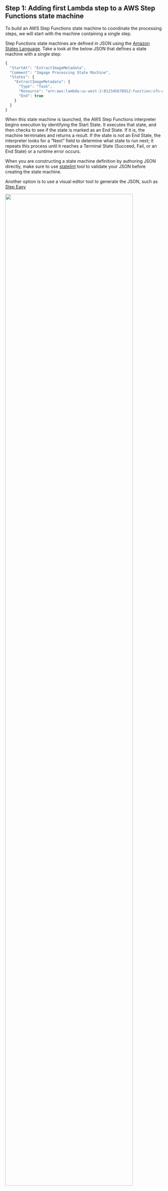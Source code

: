 ## Step 1: Adding first Lambda step to a AWS Step Functions state machine

To build an AWS Step Functions state machine to coordinate the processing steps, we will start with the machine containing a single step. 

Step Functions state machines are defined in JSON using the [Amazon States Language](https://states-language.net/spec.html). Take a look at the below JSON that defines a state machine with a single step:

```javascript
{
  "StartAt": "ExtractImageMetadata",
  "Comment": "Imgage Processing State Machine",
  "States": {
    "ExtractImageMetadata": {
      "Type": "Task",
      "Resource": "arn:aws:lambda:us-west-2:012345678912:function:sfn-workshop-setup-ExtractMetadata",
      "End": true
    }
  }
}
```	

When this state machine is launched, the AWS Step Functions interpreter begins execution by identifying the Start State. It executes that state, and then checks to see if the state is marked as an End State. If it is, the machine terminates and returns a result. If the state is not an End State, the interpreter looks for a “Next” field to determine what state to run next; it repeats this process until it reaches a Terminal State (Succeed, Fail, or an End State) or a runtime error occurs.

When you are constructing a state machine definition by authoring JSON directly, make sure to use [statelint](https://github.com/awslabs/statelint) tool to validate your JSON before creating the state machine. 

Another option is to use a visual editor tool to generate the JSON, such as [Step Easy](http://step-easy.s3-website-us-west-2.amazonaws.com/)

<img src="images/step-easy-intro.png" width="90%">

### Step 1A: Add AWS Lambda Task state 

1. Open the [Step Easy](http://step-easy.s3-website-us-west-2.amazonaws.com/) tool and name the state machine `Image Processing State Machine`
	<img src="images/1a-step-easy-name.png" width="90%">

1. Drag an AWS Lamdba Task into the canvas and click the edit button. Name the state `ExtractImageMetadata` and paste in the ARN of the lambda function that does metadata extraction 
	> To find the ARN of the metadata extraction AWS Lambda function, in the AWS CloudFormation Console, go to the **sfn-workshop-setup** stack, look in the Outputs section for **ExtractMetadataLambda**
	> 
	> It should look something like `arn:aws:lambda:us-west-2:<YOUR-ACCOUNT-ID>:function:sfn-workshop-setup-ExtractMetadata`

	<img src="images/1a-step-lambda-details.png" width="90%">

1. Draw a connector between the state machine start point and the Lambda Task on the canvas

1. Click **Export** to get the generated JSON of the state machine definition

### Step 1B: Create an initial AWS Step Functions state machine

1.  Go to [AWS Step Functions management console](http://console.aws.amazon.com/states/home)

1.  You might see the Get Started page if you have not used AWS Step Functions before. If that's the case, click **Get Started**, it should lead you to the page to create a new state machine. Otherwise, click the **Create a State Machine** button.

1. Type `ImageProcessing-1` for the state machine name

1. Scroll down until you see the section **Step3: Review your code and visual workflow**.  
Paste in the JSON exported from Step Easy tool in Step 1A

1. You can click on the &#x21ba; icon next to **Visual Workflow** to refresh the visual representation of the state machine:

	<img src="images/1b-step-console-preview.png" width="90%">

1. Click **Create State Machine** to create the state machine.

1. In the pop-up window, select the IAM role automatically generated for you (the name should look like `StatesExecutionRole-{region-name}`).

	![pick IAM role for state machine](./images/1b-pick-state-role.png)

### Step 1C: Test the state machine execution

1. Click the **New execution** button to start a new execution.

1. Here you specify the input data passed into the AWS Step Functions state machine to process.

   Each execution of a Step Functions state machine has an unique ID. You can either specify one when starting the execution, or have the service generate one for you. In the text field that says "enter your execution id here",  you can specify an execution ID, or leave it blank. 

	For input data, use the following JSON template. Make sure to substitute the s3Bucket field with your own value.

	```JSON
	{
	  "s3Bucket": "FILL_IN_YOUR_VALUE",
	  "s3Key": "tests/1_cactus.jpg"
	}
	```

	> The `s3Bucket` and `s3Key` fields tell the image processing workflow the Amazon S3 bucket and key the picture is stored at.
	   
	For `s3Bucket` field, look in the **Output** section of the **sfn-workshop-setup** stack for `PhotoRepoS3Bucket`.  
	
	We recommend you save the test input JSON in a text editor (Sublime, Notepad++, etc.) as we will reuse it in later steps.
	
	Click **Start Execution**
	

	<img src="images/1c-input-new.png" width="90%">

1.  You can now see the state machine execution in action. Explore the different tabs in the Console to see what information is available to you for this execution:

	<img src="images/1c-execution.png" width="90%">


### Step 1D: Using ResultPath to join output with original input

If you take a look at the **Output** of the state machine we just created, it has lots of useful information about the metadata that was extracted from the image by the Lambda function, but what if we also want to pass down the original input data that was passed to this step? e.g. subsequent steps also need reference to the s3Bucket and s3Key that the image is stored at. 

One option is to write this logic in the Lambda function itself to copy the input data into the output of the Lambda function. Alternatively, Step Functions provides a feature we can leverage -- **Paths**. This feature allows to manipulate the input passed into a task and the output of task passed on to the next state using a JSON path expression.

There are three different types of **Paths** fields: **InputPath**, **ResultPath** and **OutputPath**. (Read more about the Paths feature in [documentation](https://docs.aws.amazon.com/step-functions/latest/dg/awl-ref-paths.html) and [Amazon States Language specification.](https://states-language.net/spec.html#path) ) 

For our specific need we will use the **ResultPath** field. This field defines for passing on data to the next state, which part of the input JSON will be replaced by the result of the execution (e.g. output of the Lambda function). By default (if omitted), this field takes on `$`, which means the execution result will the be entire data passed on to the next (OutputPath allows further filtering of the output of ResultPath). That behavior can be changed by explicitly specifying a JSON path: 
 
- If the **ResultPath** JSON path expression matches an item in the state's input, only that input item is overwritten with the results of executing the state's task. The entire modified input becomes available to the state's output.

- If the **ResultPath** JSON path expression does not match an item in the state's input, that item is added to the input. The item contains the results of executing the state's task. The expanded input becomes available to the state's output.

1. AWS Step Functions needs to keep track of every state machine versions, since there may be instances of multiple versiones simultaneously. The way the user interface reflects that for the time being is by not allowing you to edit an existing state machine. Instead you will have to create a new one. 

	On the AWS Step Functions management console page click on **Dashboard** to go back to your list of state machines.
	
1. Select `ImageProcessing-1` and click **Copy to New**

1. Leave all the defaults, scroll down to the section **Step3: Review your code and visual workflow**, and add the attribute `"ResultPath": "$.extractedMetadata"` to the task. The final JSON should look like the following:

	```javascript
	{
	  "StartAt": "ExtractImageMetadata",
	  "Comment": "Image Processing State Machine",
	  "States": {
	    "ExtractImageMetadata": {
	      "Type": "Task",
	      "Resource": "arn:aws:lambda:us-west-2:012345678912:function:sfn-workshop-setup-ExtractMetadata",
	      "ResultPath": "$.extractedMetadata",
	      "End": true
	    }
	  }
	}
	```
1. Click **Create State Machine**

1. Select the `StatesExecutionRole-{region-name}` execution role

1. Click **Ok**

1. Click **New Execution**

1. Enter the same JSON input you used on Step 1C-2 (you can find it by going to the execution history of the `ImageProcessing-1` and copy the JSON from the details>Input plane) and click **Start Execution**
	
	<img src="images/1d-start-execution.png" width="90%">

1. Let it finish and verify that the **Output** contains now the state input attributes plus an additional field `extractedMetadata` that contains the task ouput, effectively merging both the input and the output

	<img src="images/1d-output-w-resultpath.png" width="90%">

1. You are now ready to move on to [Step 2](step-2.md)!

